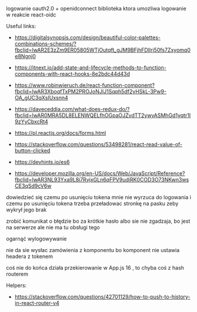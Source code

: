 logowanie oauth2.0 + openidconnect
biblioteka ktora umozliwa logowanie w reakcie react-oidc

Useful links:

- https://digitalsynopsis.com/design/beautiful-color-palettes-combinations-schemes/?fbclid=IwAR2E3zZm9ER05805WTjOutqft_gJM9BFjhFDlIrj50fs7Zxyomq0e8Ngnj0
- https://itnext.io/add-state-and-lifecycle-methods-to-function-components-with-react-hooks-8e2bdc44d43d
- https://www.robinwieruch.de/react-function-component?fbclid=IwAR3XboqfTxPM2PROJoNJIJ1Sqph5df2yHSkL-3Pw9-OA_gUC3qXsIUxsnn4
- https://daveceddia.com/what-does-redux-do/?fbclid=IwAR0MRA5DL8ELENWQELfhOGpaOJZvdTT2ywvASMhGd1yqtr1I9zYyCbxcRt4

- https://pl.reactjs.org/docs/forms.html
- https://stackoverflow.com/questions/53498281/react-read-value-of-button-clicked
- https://devhints.io/es6
- https://developer.mozilla.org/en-US/docs/Web/JavaScript/Reference?fbclid=IwAR3NL93Yxa9L8i7RvjxGLn6qFPV9udiRK0COD3O73NKwn3wsCE3qSd9cV6w

dowiedzieć się czemu po usunięciu tokena mnie nie wyrzuca do logowania i czemu po usunięciu tokena trzeba przeładowac stronkę na pasku zeby wykrył jego brak

zrobić komunikat o błędzie bo za krótkie hasło albo sie nie zgadzaja, bo jest na serwerze ale nie ma tu obsługi tego

ogarnąć wylogowywanie

nie da sie wysłac zamówienia z komponentu bo komponent nie ustawia headera z tokenem

coś nie do końca działa przekierowanie w App.js 16 , to chyba coś z hash routerem

Helpers:

- https://stackoverflow.com/questions/42701129/how-to-push-to-history-in-react-router-v4

